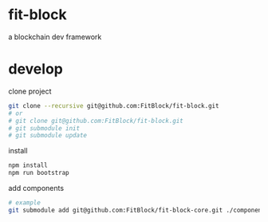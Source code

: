 # fit-block
a blockchain dev framework

# develop
clone project
```sh
git clone --recursive git@github.com:FitBlock/fit-block.git
# or
# git clone git@github.com:FitBlock/fit-block.git
# git submodule init
# git submodule update
```
install
```sh
npm install
npm run bootstrap
```
add components
```sh
# example
git submodule add git@github.com:FitBlock/fit-block-core.git ./components/fit-block-core
```